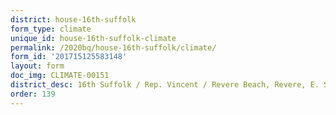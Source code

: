 ```yaml
---
district: house-16th-suffolk
form_type: climate
unique_id: house-16th-suffolk-climate
permalink: /2020bq/house-16th-suffolk/climate/
form_id: '201715125583148'
layout: form
doc_img: CLIMATE-00151
district_desc: 16th Suffolk / Rep. Vincent / Revere Beach, Revere, E. Saugus
order: 139
---
```


